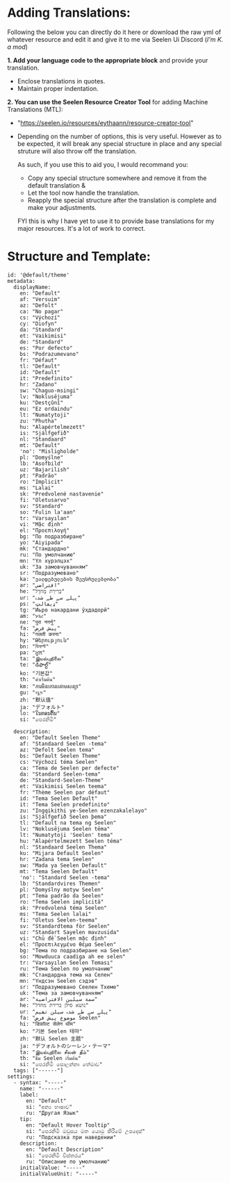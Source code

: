 # Adding Translations:

Following the below you can directly do it here or download the raw yml of whatever resource and edit it and give it to me via Seelen Ui Discord (*I'm K. a mod*)

**1. Add your language code to the appropriate block** and provide your translation.
- Enclose translations in quotes.
- Maintain proper indentation.

**2. You can use the Seelen Resource Creator Tool** for adding Machine Translations (MTL): 
- "https://seelen.io/resources/eythaann/resource-creator-tool"
- Depending on the number of options, this is very useful. However as to be expected, it will break any special structure in place and any special struture will also throw off the translation. 

   As such, if you use this to aid you, I would recommand you:
  -  Copy any special structure somewhere and remove it from the default translation &
  -  Let the tool now handle the translation.
  -  Reapply the special structure after the translation is complete and make your adjustments.

  FYI this is why I have yet to use it to provide base translations for my major resources. It's a lot of work to correct.


# Structure and Template:
```
id: '@default/theme'
metadata:
  displayName:
    en: "Default"
    af: "Versuim"
    az: "Defolt"
    ca: "No pagar"
    cs: "Výchozí"
    cy: "Diofyn"
    da: "Standard"
    et: "Vaikimisi"
    de: "Standard"
    es: "Por defecto"
    bs: "Podrazumevano"
    fr: "Défaut"
    tl: "Default"
    id: "Default"
    it: "Predefinito"
    hr: "Zadano"
    sw: "Chaguo-msingi"
    lv: "Noklusējuma"
    ku: "Destçûnî"
    eu: "Ez ordaindu"
    lt: "Numatytoji"
    zu: "Phutha"
    hu: "Alapértelmezett"
    is: "Sjálfgefið"
    nl: "Standaard"
    mt: "Default"
    'no': "Misligholde"
    pl: "Domyślne"
    lb: "Asofbild"
    uz: "Bajarilish"
    pt: "Padrão"
    ro: "Implicit"
    ms: "Lalai"
    sk: "Predvolené nastavenie"
    fi: "Oletusarvo"
    sv: "Standard"
    so: "Fulin la'aan"
    tr: "Varsayılan"
    vi: "Mặc định"
    el: "Προεπιλογή"
    bg: "По подразбиране"
    yo: "Aiyipada"
    mk: "Стандардно"
    ru: "По умолчанию"
    mn: "Үл хүрэлцэх"
    uk: "За замовчуванням"
    sr: "Подразумевано"
    ka: "ვალდებულების შეუსრულებლობა"
    ar: "افتراضي"
    he: "בְּרִירַת מֶחדָל"
    ur: "پہلے سے طے شدہ"
    ps: "ډیفالټ"
    tg: "Иьро накардани ӯҳдадорӣ"
    am: "ነባሪ"
    ne: "पुरा नगर्नु"
    fa: "پیش فرض"
    hi: "गलती करना"
    hy: "Թերություն"
    bn: "ডিফল্ট"
    pa: "ਮੂਲ"
    ta: "இயல்புநிலை"
    te: "డిఫాల్ట్"
    ko: "기본값"
    th: "ค่าเริ่มต้น"
    km: "ការមិនកោរបតាមសន្យា"
    gu: "ચૂક"
    zh: "默认值"
    ja: "デフォルト"
    lo: "ໃນຕອນຕົ້ນ"
    si: "පෙරනිමි"

  description:
    en: "Default Seelen Theme"
    af: "Standaard Seelen -tema"
    az: "Defolt Seelen tema"
    bs: "Default Seelen Theme"
    cs: "Výchozí téma Seelen"
    ca: "Tema de Seelen per defecte"
    da: "Standard Seelen-tema"
    de: "Standard-Seelen-Theme"
    et: "Vaikimisi Seelen teema"
    fr: "Thème Seelen par défaut"
    id: "Tema Seelen Default"
    it: "Tema Seelen predefinito"
    zu: "Ingqikithi ye-Seelen ezenzakalelayo"
    is: "Sjálfgefið Seelen þema"
    tl: "Default na tema ng Seelen"
    lv: "Noklusējuma Seelen tēma"
    lt: "Numatytoji 'Seelen' tema"
    hu: "Alapértelmezett Seelen téma"
    nl: "Standaard Seelen Thema"
    ku: "Mijara Default Seelen"
    hr: "Zadana tema Seelen"
    sw: "Mada ya Seelen Default"
    mt: "Tema Seelen Default"
    'no': "Standard Seelen -tema"
    lb: "Standardvires Themen"
    pl: "Domyślny motyw Seelen"
    pt: "Tema padrão da Seelen"
    ro: "Tema Seelen implicită"
    sk: "Predvolená téma Seelen"
    ms: "Tema Seelen lalai"
    fi: "Oletus Seelen-teema"
    sv: "Standardtema för Seelen"
    uz: "Standart Sayelen mavzusida"
    vi: "Chủ đề Seelen mặc định"
    el: "Προεπιλεγμένο θέμα Seelen"
    bg: "Тема по подразбиране на Seelen"
    so: "Mowduuca caadiga ah ee selen"
    tr: "Varsayılan Seelen Teması"
    ru: "Тема Seelen по умолчанию"
    mk: "Стандардна тема на Селен"
    mn: "Үндсэн Seelen сэдэв"
    sr: "Подразумевано Сеелен Тхеме"
    uk: "Тема за замовчуванням"
    ar: "سمة سيلين الافتراضية"
    he: "נושא סילן ברירת מחדל"
    ur: "پہلے سے طے شدہ سیلن تھیم"
    fa: "موضوع پیش فرض Seelen"
    hi: "डिफ़ॉल्ट सेलेन थीम"
    ko: "기본 Seelen 테마"
    zh: "默认 Seelen 主题"
    ja: "デフォルトのシーレン・テーマ"
    ta: "இயல்புநிலை சீலன் தீம்"
    th: "ธีม Seelen เริ่มต้น"
    si: "පෙරනිමි සොලන්නා තේමාව"
  tags: ["------"]
settings:
  - syntax: "-----"
    name: "------"
    label:
      en: "Default"
      si: "අන්‍ය භාෂාව"
      ru: "Другая Язык"
    tip:
      en: "Default Hover Tooltip"
      si: "පෙරනිමි මවුසය මත යොමු කිරීමේ උපදෙස්"
      ru: "Подсказка при наведении"
    description:
      en: "Default Description"
      si: "පෙරනිමි විස්තරය"
      ru: "Описание по умолчанию"
    initialValue: "-----"
    initialValueUnit: "-----"
```

